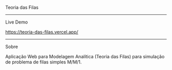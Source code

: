 Teoria das Filas
______________________________________

Live Demo

https://teoria-das-filas.vercel.app/
______________________________________
Sobre

Aplicação Web para Modelagem Analítica (Teoria das Filas) para
simulação de problema de filas simples M/M/1. 
